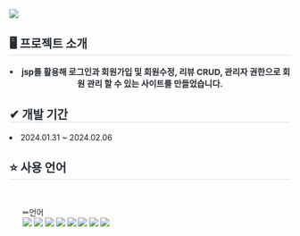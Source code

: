 <div>
    <img src="https://capsule-render.vercel.app/api?type=waving&color=000000&height=200&text=미미딜리버리&animation=scaleIn&fontColor=ff5ea7&fontSize=30" />
</div>
<div> 
      <h2 style="border-bottom: 1px solid #d8dee4; color: #282d33;"> 🖥 프로젝트 소개 </h2>  
      <div style="font-weight: 700; font-size: 15px; text-align: center; color: #282d33;"> 
        <li> jsp를 활용해 로그인과 회원가입 및 회원수정, 리뷰 CRUD, 관리자 권한으로 회원 관리 할 수 있는 사이트를 만들었습니다. </li>
      </div> 
        <h2 style="border-bottom: 1px solid #d8dee4; color: #282d33;"> ✔ 개발 기간 </h2> 
        <li>2024.01.31 ~ 2024.02.06</li>
        <h2 style="border-bottom: 1px solid #d8dee4; color: #282d33;"> ⭐ 사용 언어 </h2> 
        <br/>
        <ul> ✏언어
            <div style="text-align: left;">
              <img src="https://img.shields.io/badge/JSP-007396?style=for-the-badge&logo=java&logoColor=white">
              <img src="https://img.shields.io/badge/Servlet-000000?style=for-the-badge&logo=java&logoColor=white">
              <img src="https://img.shields.io/badge/Java-007396?style=for-the-badge&logo=java&logoColor=white">
              <img src="https://img.shields.io/badge/HTML-E34F26?style=for-the-badge&logo=html5&logoColor=white">
              <img src="https://img.shields.io/badge/CSS-1572B6?style=for-the-badge&logo=css3&logoColor=white">
              <img src="https://img.shields.io/badge/JavaScript-F7DF1E?style=for-the-badge&logo=javascript&logoColor=black">
              <img src="https://img.shields.io/badge/jQuery-0769AD?style=for-the-badge&logo=jquery&logoColor=white">
              <img src="https://img.shields.io/badge/Oracle-F80000?style=for-the-badge&logo=oracle&logoColor=white">
            </div>
        </ul>
</div>
    
